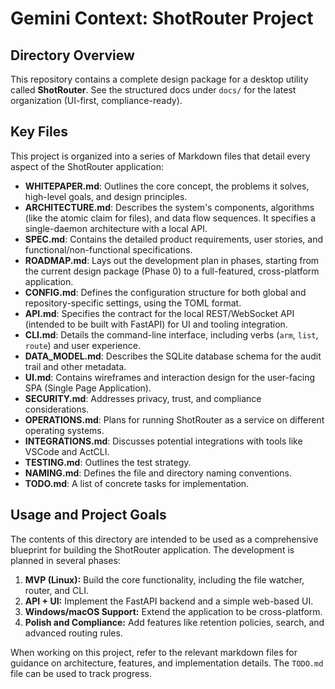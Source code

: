 # Gemini Context: ShotRouter Project

## Directory Overview

This repository contains a complete design package for a desktop utility called **ShotRouter**. See the structured docs under `docs/` for the latest organization (UI-first, compliance-ready).

## Key Files

This project is organized into a series of Markdown files that detail every aspect of the ShotRouter application:

*   **WHITEPAPER.md**: Outlines the core concept, the problems it solves, high-level goals, and design principles.
*   **ARCHITECTURE.md**: Describes the system's components, algorithms (like the atomic claim for files), and data flow sequences. It specifies a single-daemon architecture with a local API.
*   **SPEC.md**: Contains the detailed product requirements, user stories, and functional/non-functional specifications.
*   **ROADMAP.md**: Lays out the development plan in phases, starting from the current design package (Phase 0) to a full-featured, cross-platform application.
*   **CONFIG.md**: Defines the configuration structure for both global and repository-specific settings, using the TOML format.
*   **API.md**: Specifies the contract for the local REST/WebSocket API (intended to be built with FastAPI) for UI and tooling integration.
*   **CLI.md**: Details the command-line interface, including verbs (`arm`, `list`, `route`) and user experience.
*   **DATA_MODEL.md**: Describes the SQLite database schema for the audit trail and other metadata.
*   **UI.md**: Contains wireframes and interaction design for the user-facing SPA (Single Page Application).
*   **SECURITY.md**: Addresses privacy, trust, and compliance considerations.
*   **OPERATIONS.md**: Plans for running ShotRouter as a service on different operating systems.
*   **INTEGRATIONS.md**: Discusses potential integrations with tools like VSCode and ActCLI.
*   **TESTING.md**: Outlines the test strategy.
*   **NAMING.md**: Defines the file and directory naming conventions.
*   **TODO.md**: A list of concrete tasks for implementation.

## Usage and Project Goals

The contents of this directory are intended to be used as a comprehensive blueprint for building the ShotRouter application. The development is planned in several phases:

1.  **MVP (Linux):** Build the core functionality, including the file watcher, router, and CLI.
2.  **API + UI:** Implement the FastAPI backend and a simple web-based UI.
3.  **Windows/macOS Support:** Extend the application to be cross-platform.
4.  **Polish and Compliance:** Add features like retention policies, search, and advanced routing rules.

When working on this project, refer to the relevant markdown files for guidance on architecture, features, and implementation details. The `TODO.md` file can be used to track progress.
